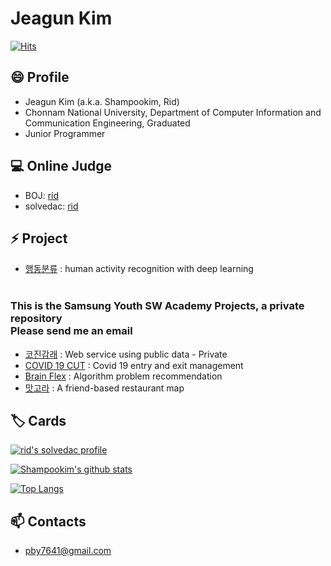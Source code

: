 <!--
**shampookim/shampookim** is a ✨ _special_ ✨ repository because its `README.md` (this file) appears on your GitHub profile.

* Codeforces: [Shampookim](https://codeforces.com/profile/Shampookim) [![](https://run.kaist.ac.kr/badges/codeforces/justice_hui.svg)](https://codeforces.com/profile/Shampookim)
* Atcoder: [Shampookim](https://atcoder.jp/users/Shampookim) [![](https://run.kaist.ac.kr/badges/atcoder/Shampookim.svg)](https://atcoder.jp/users/Shampookim)

Here are some ideas to get you started:

- 🔭 I’m currently working on ...
- 🌱 I’m currently learning ...
- 👯 I’m looking to collaborate on ...
- 🤔 I’m looking for help with ...
- 💬 Ask me about ...
- 📫 How to reach me: ...
- 😄 Pronouns: ...
- ⚡ Fun fact: ...
-->


# Jeagun Kim

[![Hits](https://hits.seeyoufarm.com/api/count/incr/badge.svg?url=https%3A%2F%2Fgithub.com%2Fshampookim)](https://github.com/shampookim)

## 😄 Profile

* Jeagun Kim (a.k.a. Shampookim, Rid)
* Chonnam National University, Department of Computer Information and Communication Engineering, Graduated
* Junior Programmer

## 💻 Online Judge

* BOJ: [rid](http://icpc.me/rid)
* solvedac: [rid](https://solved.ac/profile/rid)

## ⚡ Project

* [행동분류](https://github.com/shampookim/Greduation-Project) : human activity recognition with deep learning</br></br>

### This is the Samsung Youth SW Academy Projects, a private repository</br> Please send me an email</br>
* [코진감래](https://github.com/shampookim/MyProjects/tree/master/%EC%BD%94%EC%A7%84%EA%B0%90%EB%9E%98) : Web service using public data - Private
* [COVID 19 CUT](https://github.com/shampookim/MyProjects/tree/master/COVID%2019%20CUT) : Covid 19 entry and exit management
* [Brain Flex](https://github.com/shampookim/MyProjects/tree/master/Brain%20Flex) : Algorithm problem recommendation
* [맛고라](https://github.com/shampookim/MyProjects/tree/master/%EB%A7%9B%EA%B3%A0%EB%9D%BC) : A friend-based restaurant map

## 🏷️ Cards

[![rid's solvedac profile](http://mazassumnida.wtf/api/v2/generate_badge?boj=rid)](https://solved.ac/profile/rid)

[![Shampookim's github stats](https://github-readme-stats.vercel.app/api?username=Shampookim&show_icons=true&hide_border=true)](https://github.com/Shampookim) 

[![Top Langs](https://github-readme-stats.vercel.app/api/top-langs/?username=Shampookim&layout=compact)](https://github.com/Shampookim)

## 📫 Contacts

* pby7641@gmail.com
